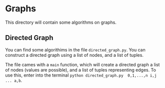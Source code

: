 # Graphs
This directory will contain some algorithms on graphs.

## Directed Graph
You can find some algorithims in the file `directed_graph.py`. You can 
construct a directed graph using a list of nodes, and a list of tuples.

The file cames with a `main` function, which will create a directed graph 
a list of nodes (values are possible), and a list of tuples representing
edges. To use this, enter into the terminal `python directed_graph.py 
0,1,...,n i,j ... a,b`.
